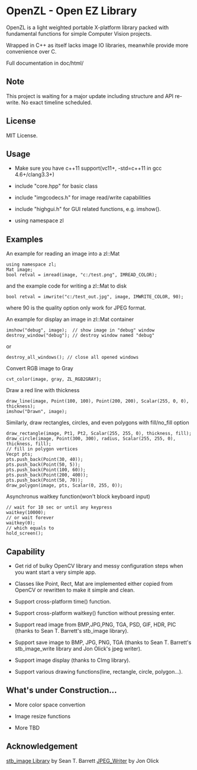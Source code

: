 OpenZL - Open EZ Library
====================================

OpenZL is a light weighted portable X-platform library packed with fundamental functions for simple Computer Vision projects.

Wrapped in C++ as itself lacks image IO libraries, meanwhile provide more convenience over C.

Full documentation in doc/html/

## Note
This project is waiting for a major update including structure and API re-write. No exact timeline scheduled.

## License
MIT License.

## Usage
* Make sure you have c++11 support(vc11+, -std=c++11 in gcc 4.6+/clang3.3+)

* include "core.hpp" for basic class

* include "imgcodecs.h" for image read/write capabilities

* include "highgui.h" for GUI related functions, e.g. imshow().

* using namespace zl


## Examples
An example for reading an image into a zl::Mat

```
using namespace zl;
Mat image;
bool retval = imread(image, "c:/test.png", IMREAD_COLOR);
 ```
and the example code for writing a zl::Mat to disk
 
 ```
 bool retval = imwrite("c:/test_out.jpg", image, IMWRITE_COLOR, 90);
 ```
where 90 is the quality option only work for JPEG format.
 
An example for display an image in zl::Mat container
 
 ```
 imshow("debug", image);  // show image in "debug" window
 destroy_window("debug"); // destroy window named "debug"
 ```
 
or
 
 ```
 destroy_all_windows(); // close all opened windows
 ```
 
 Convert RGB image to Gray
 ```
cvt_color(image, gray, ZL_RGB2GRAY);
```
 
Draw a red line with thickness
 
 ```
 draw_line(image, Point(100, 100), Point(200, 200), Scalar(255, 0, 0), thickness);
 imshow("Drawn", image);
 ```
 
Similarly, draw rectangles, circles, and even polygons with fill/no_fill option
```
draw_rectangle(image, Pt1, Pt2, Scalar(255, 255, 0), thickness, fill);
draw_circle(image, Point(300, 300), radius, Scalar(255, 255, 0), thickness, fill);
// fill in polygon vertices
Vecpt pts;
pts.push_back(Point(30, 40));
pts.push_back(Point(50, 5));
pts.push_back(Point(100, 60));
pts.push_back(Point(200, 400));
pts.push_back(Point(50, 70));
draw_polygon(image, pts, Scalar(0, 255, 0));
```

Asynchronus waitkey function(won't block keyboard input) 
```
// wait for 10 sec or until any keypress
waitkey(10000);
// or wait forever
waitkey(0);
// which equals to 
hold_screen();
```


## Capability

+ Get rid of bulky OpenCV library and messy configuration steps when you want start a very simple app.

+ Classes like Point, Rect, Mat are implemented either copied from OpenCV or rewritten to make it simple and clean.

+ Support cross-platform time() function.

+ Support cross-platform waitkey() function without pressing enter.

+ Support read image from BMP,JPG,PNG, TGA, PSD, GIF, HDR, PIC (thanks to Sean T. Barrett's stb_image library).

+ Support save image to BMP, JPG, PNG, TGA (thanks to Sean T. Barrett's stb_image_write library and Jon Olick's jpeg writer).

+ Support image display (thanks to CImg library).

+ Support various drawing functions(line, rectangle, circle, polygon...).

## What's under Construction...
+ More color space convertion

+ Image resize functions

+ More TBD

## Acknowledgement

[stb_image Library](https://github.com/nothings/stb) by Sean T. Barrett
[JPEG_Writer](http://www.jonolick.com/code.html) by Jon Olick
